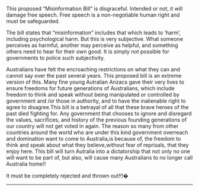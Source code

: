 This proposed “Misinformation Bill” is disgraceful. Intended or not, it will damage free speech. Free speech is a non-negotiable
human right and must be safeguarded.

The bill states that “misinformation” includes that which leads to ‘harm’, including psychological harm. But this is very subjective.
What someone perceives as harmful, another may perceive as helpful, and something others need to hear for their own good. It is
simply not possible for governments to police such subjectivity.

Australians have felt the encroaching restrictions on what they can and cannot say over the past several years. This proposed bill
is an extreme version of this. Many fine young Autralian Anzacs gave their very lives to ensure freedoms for future generations of
Australians, which include freedom to think and speak without being manipulated or controlled by government and /or those in
authority, and to have the inalienable right to agree to disagree.This bill is a betrayal of all that these brave heroes of the past died
fighting for. Any government that chooses to ignore and disregard the values, sacrifices, and history of the previous founding
generations of our country will not get voted in again. The reason so many from other countries around the world who are under
this kind government overreach and domination want to come to Australia,is because of, the freedom to think and speak about
what they believe,without fear of reprisals, that they enjoy here. This bill will turn Autralia into a dictatorship that not only no one
will want to be part of, but also, will cause many Australians to no longer call Australia home!!

It must be completely rejected and thrown out!!!�


-----


